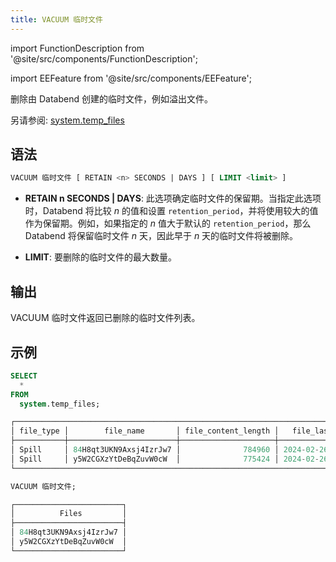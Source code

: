 ```yaml
---
title: VACUUM 临时文件
---
```


import FunctionDescription from '@site/src/components/FunctionDescription';

<FunctionDescription description="引入或更新: v1.2.348"/>

import EEFeature from '@site/src/components/EEFeature';

<EEFeature featureName='VACUUM 临时文件'/>

删除由 Databend 创建的临时文件，例如溢出文件。

另请参阅: [system.temp_files](../../00-sql-reference/20-system-tables/system-temp-files.md)

## 语法

```sql
VACUUM 临时文件 [ RETAIN <n> SECONDS | DAYS ] [ LIMIT <limit> ]
```

- **RETAIN n SECONDS | DAYS**: 此选项确定临时文件的保留期。当指定此选项时，Databend 将比较 *n* 的值和设置 `retention_period`，并将使用较大的值作为保留期。例如，如果指定的 *n* 值大于默认的 `retention_period`，那么 Databend 将保留临时文件 *n* 天，因此早于 *n* 天的临时文件将被删除。

- **LIMIT**: 要删除的临时文件的最大数量。

## 输出

VACUUM 临时文件返回已删除的临时文件列表。

## 示例

```sql
SELECT
  *
FROM
  system.temp_files;

┌───────────────────────────────────────────────────────────────────────────────────────┐
│ file_type │        file_name       │ file_content_length │   file_last_modified_time  │
├───────────┼────────────────────────┼─────────────────────┼────────────────────────────┤
│ Spill     │ 84H8qt3UKN9Axsj4IzrJw7 │              784960 │ 2024-02-26 02:14:46.037784 │
│ Spill     │ y5W2CGXzYtDeBqZuvW0cW  │              775424 │ 2024-02-26 02:14:46.037784 │
└───────────────────────────────────────────────────────────────────────────────────────┘

VACUUM 临时文件;

┌────────────────────────┐
│          Files         │
├────────────────────────┤
│ 84H8qt3UKN9Axsj4IzrJw7 │
│ y5W2CGXzYtDeBqZuvW0cW  │
└────────────────────────┘
```